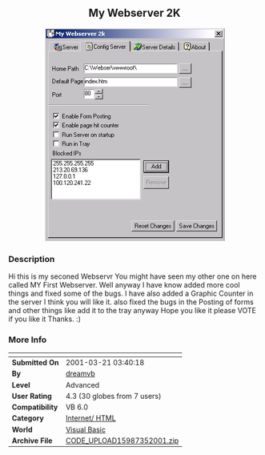 ﻿<div align="center">

## My Webserver 2K

<img src="PIC20013593118591.JPG">
</div>

### Description

Hi this is my seconed Webservr You might have seen my other one on here called MY First Webserver. Well anyway I have know added more cool things and fixed some of the bugs. I have also added a Graphic Counter in the server I think you will like it. also fixed the bugs in the Posting of forms and other things like add it to the tray anyway Hope you like it please VOTE if you like it Thanks. :)
 
### More Info
 


<span>             |<span>
---                |---
**Submitted On**   |2001-03-21 03:40:18
**By**             |[dreamvb](https://github.com/Planet-Source-Code/PSCIndex/blob/master/ByAuthor/dreamvb.md)
**Level**          |Advanced
**User Rating**    |4.3 (30 globes from 7 users)
**Compatibility**  |VB 6\.0
**Category**       |[Internet/ HTML](https://github.com/Planet-Source-Code/PSCIndex/blob/master/ByCategory/internet-html__1-34.md)
**World**          |[Visual Basic](https://github.com/Planet-Source-Code/PSCIndex/blob/master/ByWorld/visual-basic.md)
**Archive File**   |[CODE\_UPLOAD15987352001\.zip](https://github.com/Planet-Source-Code/dreamvb-my-webserver-2k__1-21530/archive/master.zip)








